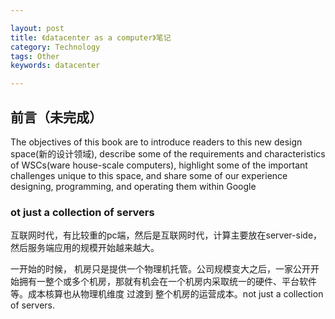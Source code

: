 ```yaml
---

layout: post
title: 《datacenter as a computer》笔记
category: Technology
tags: Other
keywords: datacenter

---
```


## 前言（未完成）

The objectives of this book are to introduce readers to this new design space(新的设计领域), describe some of the requirements and characteristics of WSCs(ware house-scale computers), highlight some of the important challenges unique to this space, and share some of our experience designing, programming, and operating them within Google

### ot just a collection of servers

互联网时代，有比较重的pc端，然后是互联网时代，计算主要放在server-side，然后服务端应用的规模开始越来越大。

一开始的时候， 机房只是提供一个物理机托管。公司规模变大之后，一家公开开始拥有一整个或多个机房，那就有机会在一个机房内采取统一的硬件、平台软件等。成本核算也从物理机维度 过渡到 整个机房的运营成本。not just a collection of servers. 

